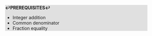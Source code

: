 <div style="margin:2em; background-color: #e0e0e0;">

<strong>↩PREREQUISITES↩</strong>

 * Integer addition
 * Common denominator
 * Fraction equality

</div>

